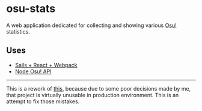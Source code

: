 # osu-stats

A web application dedicated for collecting and showing various [Osu!](https://osu.ppy.sh) statistics.

## Uses

* [Sails + React + Webpack](https://github.com/bxfsh/sails-react-webpack)
* [Node Osu! API](https://www.npmjs.com/package/osu-api)

___

This is a rework of [this](https://github.com/vincaslt/osutopplays), because due to some poor
decisions made by me, that project is virtually unusable in production environment.
This is an attempt to fix those mistakes.
